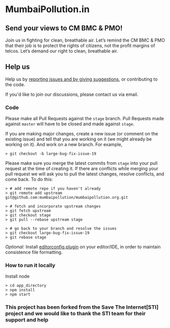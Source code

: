# MumbaiPollution.in #

## Send your views to CM BMC & PMO! ##

Join us in fighting for clean, breathable air. Let’s remind the CM BMC & PMO that their job is to protect the rights of citizens, not the profit margins of telcos. Let’s demand our right to clean, breathable air.


## Help us ##
Help us by [reporting issues and by giving suggestions](https://github.com/mumbaipollution/mumbaipollution.org/issues), or contributing to the code.

If you'd like to join our discussions, please contact us via email.

### Code
Please make all Pull Requests against the `stage` branch. Pull Requests made against `master` will have to be closed and made against `stage`.

If you are making major changes, create a new issue (or comment on the existing issue) and tell that you are working on it (we might already be working on it). And work on a new branch. For example,
```
> git checkout -b large-bug-fix-issue-19
```
Please make sure you merge the latest commits from `stage` into your pull request at the time of creating it. If there are conflicts while merging your pull request we will ask you to pull the latest changes, resolve conflicts, and come back. To do this:
```
> # add remote repo if you haven't already
> git remote add upstream git@github.com:mumbaipollution/mumbaipollution.org.git

> # fetch and incorporate upstream changes
> git fetch upstream
> git checkout stage
> git pull --rebase upstream stage

> # go back to your branch and resolve the issues
> git checkout large-bug-fix-issue-19
> git rebase stage
```

*Optional:* Install [editorconfig plugin](http://editorconfig.org/#download) on your editor/IDE, in order to maintain consistence file formatting.

### How to run it locally

Install node

```
> cd app_directory
> npm install
> npm start
```

### This project has been forked from the Save The Internet[STI] project and we would like to thank the STI team for their support and help
